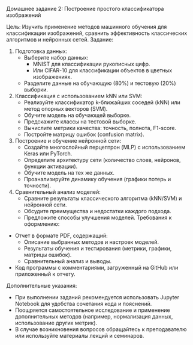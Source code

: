 Домашнее задание 2: Построение простого классификатора изображений

Цель: Изучить применение методов машинного обучения для классификации изображений, сравнить эффективность классических алгоритмов и нейронных сетей.
Задание:
1. Подготовка данных:
    * Выберите набор данных:
        * MNIST для классификации рукописных цифр.
        * Или CIFAR-10 для классификации объектов в цветных изображениях.
    * Разделите данные на обучающую (80%) и тестовую (20%) выборки.
2. Классификация с использованием kNN или SVM:
    * Реализуйте классификатор k-ближайших соседей (kNN) или метод опорных векторов (SVM).
    * Обучите модель на обучающей выборке.
    * Предскажите классы на тестовой выборке.
    * Вычислите метрики качества: точность, полнота, F1-score.
    * Постройте матрицу ошибок (confusion matrix).
3. Построение и обучение нейронной сети:
    * Создайте многослойный перцептрон (MLP) с использованием Keras или PyTorch.
    * Определите архитектуру сети (количество слоев, нейронов, функции активации).
    * Обучите модель на тех же данных.
    * Проанализируйте динамику обучения (графики потерь и точности).
4. Сравнительный анализ моделей:
    * Сравните результаты классического алгоритма (kNN/SVM) и нейронной сети.
    * Обсудите преимущества и недостатки каждого подхода.
    * Предложите способы улучшения моделей.
Требования к оформлению:
* Отчет в формате PDF, содержащий:
    * Описание выбранных методов и настроек моделей.
    * Результаты обучения и тестирования (метрики, графики, матрицы ошибок).
    * Сравнительный анализ и выводы.
* Код программы с комментариями, загруженный на GitHub или приложенный к отчету.

Дополнительные указания:
* При выполнении заданий рекомендуется использовать Jupyter Notebook для удобства сочетания кода и пояснений.
* Поощряется самостоятельное исследование и применение дополнительных методов (например, нормализация данных, использование других метрик).
* В случае возникновения вопросов обращайтесь к преподавателю или используйте материалы лекций и семинаров.
